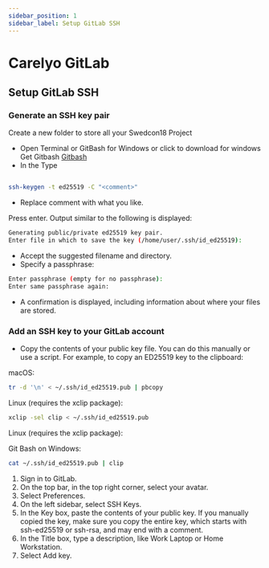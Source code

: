 ```yaml
---
sidebar_position: 1
sidebar_label: Setup GitLab SSH
---
```

# Carelyo GitLab

## Setup GitLab SSH

### Generate an SSH key pair

Create a new folder to store all your Swedcon18 Project

- Open Terminal or GitBash for Windows or click to download for windows Get Gitbash [Gitbash](https://gitforwindows.org)
- In the Type

```bash

ssh-keygen -t ed25519 -C "<comment>"
```

- Replace comment with what you like.

Press enter. Output similar to the following is displayed:

```bash
Generating public/private ed25519 key pair.
Enter file in which to save the key (/home/user/.ssh/id_ed25519):
```

- Accept the suggested filename and directory.
- Specify a passphrase:

```bash
Enter passphrase (empty for no passphrase):
Enter same passphrase again:
```

- A confirmation is displayed, including information about where your files are stored.

### Add an SSH key to your GitLab account

- Copy the contents of your public key file. You can do this manually or use a script. For example, to copy an ED25519 key to the clipboard:

macOS:

```bash
tr -d '\n' < ~/.ssh/id_ed25519.pub | pbcopy
```

Linux (requires the xclip package):

```bash
xclip -sel clip < ~/.ssh/id_ed25519.pub
```

Linux (requires the xclip package):

Git Bash on Windows:

```bash
cat ~/.ssh/id_ed25519.pub | clip
```

1. Sign in to GitLab.
2. On the top bar, in the top right corner, select your avatar.
3. Select Preferences.
4. On the left sidebar, select SSH Keys.
5. In the Key box, paste the contents of your public key. If you manually copied the key, make sure you copy the entire key, which starts with ssh-ed25519 or ssh-rsa, and may end with a comment.
6. In the Title box, type a description, like Work Laptop or Home Workstation.
7. Select Add key.
